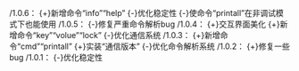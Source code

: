 /1.0.6：
{+}新增命令“info”“help”
{-}优化稳定性
{-}使命令“printall”在非调试模式下也能使用
/1.0.5：
{-}修复严重命令解析bug
/1.0.4：
{+}交互界面美化
{+}新增命令“key”“volue”“lock”
{-}优化通信系统
/1.0.3：
{+}新增命令“cmd”“printall”
{+}实装“通信版本”
{-}优化命令解析系统
/1.0.2：
{+}修复一些bug
/1.0.1：
{-}优化稳定性
